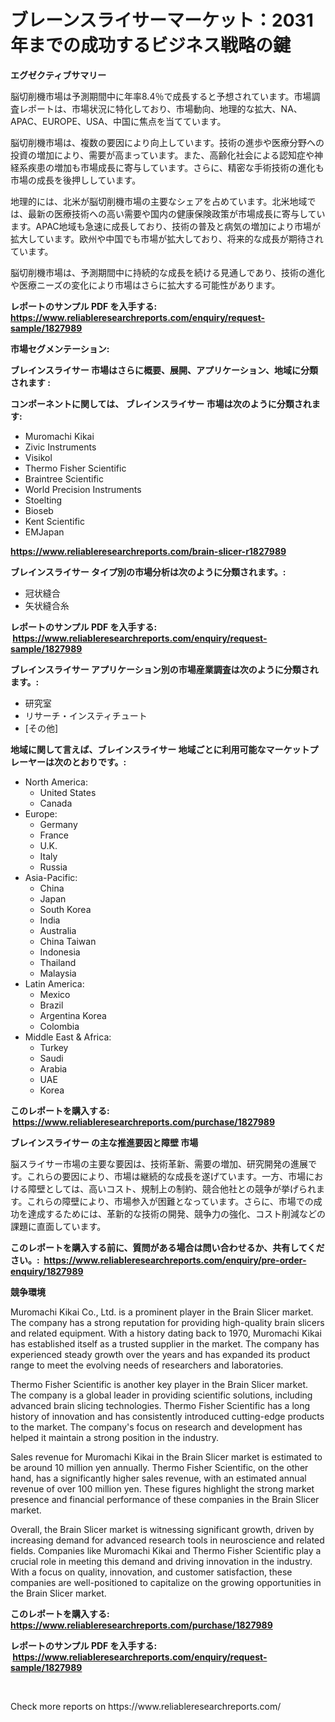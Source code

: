 <p><h1>ブレーンスライサーマーケット：2031年までの成功するビジネス戦略の鍵</h1></p><p><strong>エグゼクティブサマリー</strong></p>
<p><p>脳切削機市場は予測期間中に年率8.4％で成長すると予想されています。市場調査レポートは、市場状況に特化しており、市場動向、地理的な拡大、NA、APAC、EUROPE、USA、中国に焦点を当てています。</p><p>脳切削機市場は、複数の要因により向上しています。技術の進歩や医療分野への投資の増加により、需要が高まっています。また、高齢化社会による認知症や神経系疾患の増加も市場成長に寄与しています。さらに、精密な手術技術の進化も市場の成長を後押ししています。</p><p>地理的には、北米が脳切削機市場の主要なシェアを占めています。北米地域では、最新の医療技術への高い需要や国内の健康保険政策が市場成長に寄与しています。APAC地域も急速に成長しており、技術の普及と病気の増加により市場が拡大しています。欧州や中国でも市場が拡大しており、将来的な成長が期待されています。</p><p>脳切削機市場は、予測期間中に持続的な成長を続ける見通しであり、技術の進化や医療ニーズの変化により市場はさらに拡大する可能性があります。</p></p>
<p><strong>レポートのサンプル PDF を入手する: <a href="https://www.reliableresearchreports.com/enquiry/request-sample/1827989">https://www.reliableresearchreports.com/enquiry/request-sample/1827989</a></strong></p>
<p><strong>市場セグメンテーション:</strong></p>
<p><strong> ブレインスライサー 市場はさらに概要、展開、アプリケーション、地域に分類されます :</strong></p>
<p><strong>コンポーネントに関しては、 ブレインスライサー 市場は次のように分類されます: &nbsp;</strong></p>
<p><ul><li>Muromachi Kikai</li><li>Zivic Instruments</li><li>Visikol</li><li>Thermo Fisher Scientific</li><li>Braintree Scientific</li><li>World Precision Instruments</li><li>Stoelting</li><li>Bioseb</li><li>Kent Scientific</li><li>EMJapan</li></ul></p>
<p><strong><a href="https://www.reliableresearchreports.com/brain-slicer-r1827989">https://www.reliableresearchreports.com/brain-slicer-r1827989</a></strong></p>
<p><strong> ブレインスライサー タイプ別の市場分析は次のように分類されます。:</strong></p>
<p><ul><li>冠状縫合</li><li>矢状縫合糸</li></ul></p>
<p><strong>レポートのサンプル PDF を入手する: &nbsp;<a href="https://www.reliableresearchreports.com/enquiry/request-sample/1827989">https://www.reliableresearchreports.com/enquiry/request-sample/1827989</a></strong></p>
<p><strong> ブレインスライサー アプリケーション別の市場産業調査は次のように分類されます。:</strong></p>
<p><ul><li>研究室</li><li>リサーチ・インスティチュート</li><li>[その他]</li></ul></p>
<p><strong>地域に関して言えば、ブレインスライサー 地域ごとに利用可能なマーケットプレーヤーは次のとおりです。:</strong></p>
<p><ul>
    <li>
        North America:
        <ul>
            <li>United States</li>
            <li>Canada</li>
        </ul>
    </li>
    <li>
        Europe:
        <ul>
            <li>Germany</li>
            <li>France</li>
            <li>U.K.</li>
            <li>Italy</li>
            <li>Russia</li>
        </ul>
    </li>
    <li>
        Asia-Pacific:
        <ul>
            <li>China</li>
            <li>Japan</li>
            <li>South Korea</li>
            <li>India</li>
            <li>Australia</li>
            <li>China Taiwan</li>
            <li>Indonesia</li>
            <li>Thailand</li>
            <li>Malaysia</li>
        </ul>
    </li>
    <li>
        Latin America:
        <ul>
            <li>Mexico</li>
            <li>Brazil</li>
            <li>Argentina Korea</li>
            <li>Colombia</li>
        </ul>
    </li>
    <li>
        Middle East & Africa:
        <ul>
            <li>Turkey</li>
            <li>Saudi</li>
            <li>Arabia</li>
            <li>UAE</li>
            <li>Korea</li>
        </ul>
    </li>
    </ul></p>
<p><strong>このレポートを購入する: &nbsp;<a href="https://www.reliableresearchreports.com/purchase/1827989">https://www.reliableresearchreports.com/purchase/1827989</a></strong></p>
<p><strong>ブレインスライサー の主な推進要因と障壁 市場</strong></p>
<p><p>脳スライサー市場の主要な要因は、技術革新、需要の増加、研究開発の進展です。これらの要因により、市場は継続的な成長を遂げています。一方、市場における障壁としては、高いコスト、規制上の制約、競合他社との競争が挙げられます。これらの障壁により、市場参入が困難となっています。さらに、市場での成功を達成するためには、革新的な技術の開発、競争力の強化、コスト削減などの課題に直面しています。</p></p>
<p><strong>このレポートを購入する前に、質問がある場合は問い合わせるか、共有してください。:&nbsp; <a href="https://www.reliableresearchreports.com/enquiry/pre-order-enquiry/1827989">https://www.reliableresearchreports.com/enquiry/pre-order-enquiry/1827989</a></strong></p>
<p><strong>競争環境</strong></p>
<p><p>Muromachi Kikai Co., Ltd. is a prominent player in the Brain Slicer market. The company has a strong reputation for providing high-quality brain slicers and related equipment. With a history dating back to 1970, Muromachi Kikai has established itself as a trusted supplier in the market. The company has experienced steady growth over the years and has expanded its product range to meet the evolving needs of researchers and laboratories.</p><p>Thermo Fisher Scientific is another key player in the Brain Slicer market. The company is a global leader in providing scientific solutions, including advanced brain slicing technologies. Thermo Fisher Scientific has a long history of innovation and has consistently introduced cutting-edge products to the market. The company's focus on research and development has helped it maintain a strong position in the industry.</p><p>Sales revenue for Muromachi Kikai in the Brain Slicer market is estimated to be around 10 million yen annually. Thermo Fisher Scientific, on the other hand, has a significantly higher sales revenue, with an estimated annual revenue of over 100 million yen. These figures highlight the strong market presence and financial performance of these companies in the Brain Slicer market.</p><p>Overall, the Brain Slicer market is witnessing significant growth, driven by increasing demand for advanced research tools in neuroscience and related fields. Companies like Muromachi Kikai and Thermo Fisher Scientific play a crucial role in meeting this demand and driving innovation in the industry. With a focus on quality, innovation, and customer satisfaction, these companies are well-positioned to capitalize on the growing opportunities in the Brain Slicer market.</p></p>
<p><strong>このレポートを購入する: &nbsp; <a href="https://www.reliableresearchreports.com/purchase/1827989">https://www.reliableresearchreports.com/purchase/1827989</a></strong></p>
<p><strong>レポートのサンプル PDF を入手する: &nbsp;<a href="https://www.reliableresearchreports.com/enquiry/request-sample/1827989">https://www.reliableresearchreports.com/enquiry/request-sample/1827989</a></strong><strong></strong></p>
<p>&nbsp;</p>
<p>Check more reports on https://www.reliableresearchreports.com/</p>